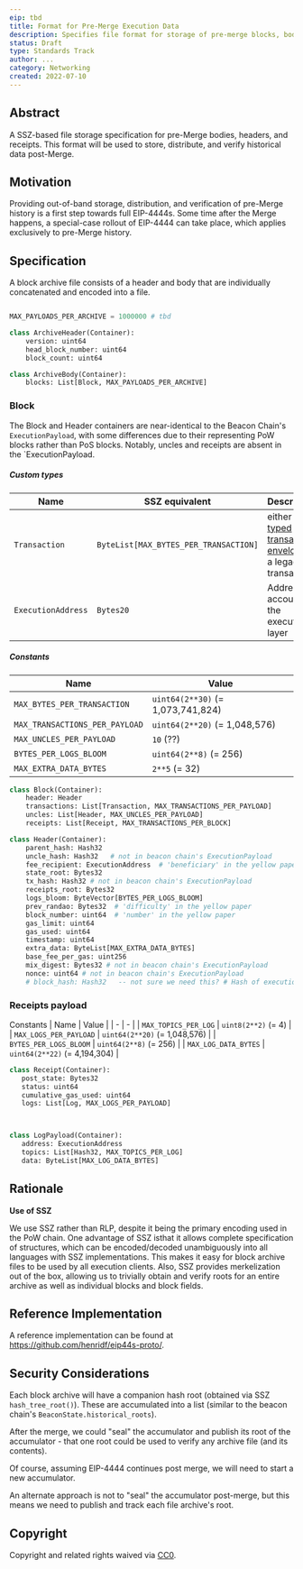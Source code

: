 ```yaml
---
eip: tbd
title: Format for Pre-Merge Execution Data
description: Specifies file format for storage of pre-merge blocks, bodies, and receipts.
status: Draft
type: Standards Track
author: ...
category: Networking
created: 2022-07-10
---
```


## Abstract
A SSZ-based file storage specification for pre-Merge bodies, headers, and receipts. This format will be used to store, distribute, and verify historical data post-Merge.


## Motivation

Providing out-of-band storage, distribution, and verification of pre-Merge history is a first step towards full EIP-4444s. Some time after the Merge happens, a special-case rollout of EIP-4444 can take place, which applies exclusively to pre-Merge history.

## Specification

A block archive file consists of a header and body that are individually concatenated and encoded into a file.

```python

MAX_PAYLOADS_PER_ARCHIVE = 1000000 # tbd

class ArchiveHeader(Container):
    version: uint64
    head_block_number: uint64
    block_count: uint64

class ArchiveBody(Container):
    blocks: List[Block, MAX_PAYLOADS_PER_ARCHIVE]
```

### Block

The Block and Header containers are near-identical to the Beacon Chain's `ExecutionPayload`, with some differences due to their representing PoW blocks rather than PoS blocks. Notably, uncles and receipts are absent in the `ExecutionPayload.


##### Custom types
| Name | SSZ equivalent | Description |
| - | - | - |
| `Transaction` | `ByteList[MAX_BYTES_PER_TRANSACTION]` | either a [typed transaction envelope](https://eips.ethereum.org/EIPS/eip-2718#opaque-byte-array-rather-than-an-rlp-array) or a legacy transaction|
| `ExecutionAddress` | `Bytes20` | Address of account on the execution layer |


##### Constants
| Name | Value |
| - | - |
| `MAX_BYTES_PER_TRANSACTION` | `uint64(2**30)` (= 1,073,741,824) |
| `MAX_TRANSACTIONS_PER_PAYLOAD` | `uint64(2**20)` (= 1,048,576) |
| `MAX_UNCLES_PER_PAYLOAD` | `10` (??) |
| `BYTES_PER_LOGS_BLOOM` | `uint64(2**8)` (= 256) |
| `MAX_EXTRA_DATA_BYTES` | `2**5` (= 32) |



```python
class Block(Container):
    header: Header
    transactions: List[Transaction, MAX_TRANSACTIONS_PER_PAYLOAD]
    uncles: List[Header, MAX_UNCLES_PER_PAYLOAD]
    receipts: List[Receipt, MAX_TRANSACTIONS_PER_BLOCK]

class Header(Container):
    parent_hash: Hash32
    uncle_hash: Hash32   # not in beacon chain's ExecutionPayload
    fee_recipient: ExecutionAddress  # 'beneficiary' in the yellow paper
    state_root: Bytes32
    tx_hash: Hash32 # not in beacon chain's ExecutionPayload
    receipts_root: Bytes32
    logs_bloom: ByteVector[BYTES_PER_LOGS_BLOOM]
    prev_randao: Bytes32  # 'difficulty' in the yellow paper
    block_number: uint64  # 'number' in the yellow paper
    gas_limit: uint64
    gas_used: uint64
    timestamp: uint64
    extra_data: ByteList[MAX_EXTRA_DATA_BYTES]
    base_fee_per_gas: uint256
    mix_digest: Bytes32 # not in beacon chain's ExecutionPayload
    nonce: uint64 # not in beacon chain's ExecutionPayload
    # block_hash: Hash32   -- not sure we need this? # Hash of execution block

```

### Receipts payload

Constants
| Name | Value |
| - | - |
| `MAX_TOPICS_PER_LOG` | `uint8(2**2)` (= 4) |
| `MAX_LOGS_PER_PAYLOAD` | `uint64(2**20)` (= 1,048,576) |
| `BYTES_PER_LOGS_BLOOM` | `uint64(2**8)` (= 256) |
| `MAX_LOG_DATA_BYTES` | `uint64(2**22)` (= 4,194,304) |


```python
class Receipt(Container):
   post_state: Bytes32
   status: uint64
   cumulative_gas_used: uint64
   logs: List[Log, MAX_LOGS_PER_PAYLOAD]



class LogPayload(Container):
   address: ExecutionAddress
   topics: List[Hash32, MAX_TOPICS_PER_LOG]
   data: ByteList[MAX_LOG_DATA_BYTES]
```





## Rationale

**Use of SSZ**

We use SSZ rather than RLP, despite it being the primary encoding used in the PoW chain. One advantage of SSZ isthat it allows complete specification of structures, which can be encoded/decoded unambiguously into all languages with SSZ implementations. This makes it easy for block archive files to be used by all execution clients. Also, SSZ provides merkelization out of the box, allowing us to trivially obtain and verify roots for an entire archive as well as individual blocks and block fields.




## Reference Implementation

A reference implementation can be found at https://github.com/henridf/eip44s-proto/.

## Security Considerations

Each block archive will have a companion hash root (obtained via SSZ
`hash_tree_root()`). These are accumulated into a list (similar to the
beacon chain's `BeaconState.historical_roots`). 

After the merge, we could "seal" the accumulator and
publish its root of the accumulator - that one root could be used to
verify any archive file (and its contents).

Of course, assuming EIP-4444 continues post merge, we will need to
start a new accumulator.

An alternate approach is not to "seal" the accumulator post-merge, but
this means we need to publish and track each file archive's root.




## Copyright
Copyright and related rights waived via [CC0](../LICENSE.md).
